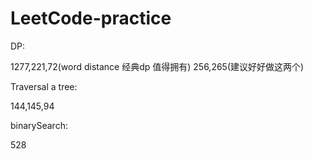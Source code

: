 # LeetCode-practice
DP:

1277,221,72(word distance 经典dp 值得拥有)
256,265(建议好好做这两个)


Traversal a tree:

144,145,94

binarySearch:

528
